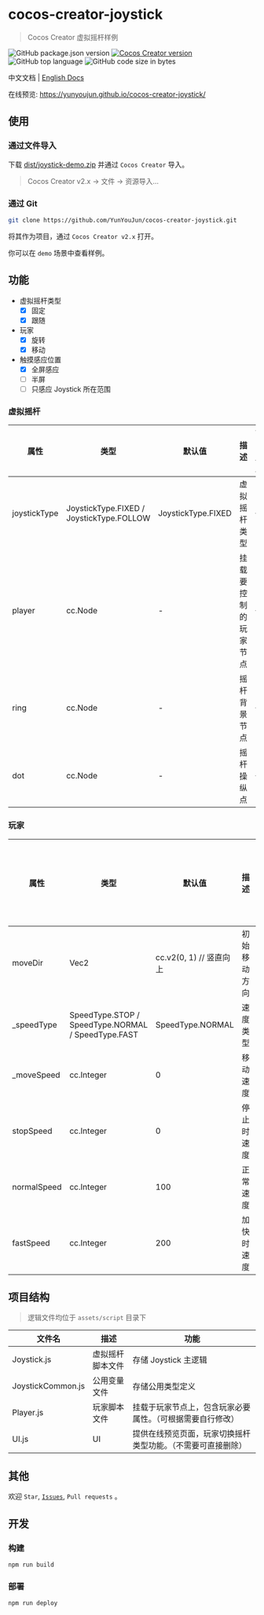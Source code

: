 # cocos-creator-joystick

> Cocos Creator 虚拟摇杆样例

![GitHub package.json version](https://img.shields.io/github/package-json/v/YunYouJun/cocos-creator-joystick.svg?style=social)
[![Cocos Creator version](https://img.shields.io/badge/Cocos_Creator-v2.x-blue.svg?style=social)](https://www.cocos.com/creator)
![GitHub top language](https://img.shields.io/github/languages/top/YunYouJun/cocos-creator-joystick.svg?style=social&logo=javascript)
![GitHub code size in bytes](https://img.shields.io/github/languages/code-size/YunYouJun/cocos-creator-joystick.svg?style=social&logo=visual-studio-code)

中文文档 | [English Docs](./README.en.md)

在线预览: <https://yunyoujun.github.io/cocos-creator-joystick/>

## 使用

### 通过文件导入

下载 [dist/joystick-demo.zip](https://raw.githubusercontent.com/YunYouJun/cocos-creator-joystick/master/dist/joystick-demo.zip) 并通过 `Cocos Creator` 导入。

> Cocos Creator v2.x -> 文件 -> 资源导入...

### 通过 Git

```sh
git clone https://github.com/YunYouJun/cocos-creator-joystick.git
```

将其作为项目，通过 `Cocos Creator v2.x` 打开。

你可以在 `demo` 场景中查看样例。

## 功能

- 虚拟摇杆类型
  - [x] 固定
  - [x] 跟随
- 玩家
  - [x] 旋转
  - [x] 移动
- 触摸感应位置
  - [x] 全屏感应
  - [ ] 半屏
  - [ ] 只感应 Joystick 所在范围

### 虚拟摇杆

| 属性 | 类型 | 默认值 | 描述 | 可自定义 |
| --- | --- | --- | --- | --- |
| joystickType | JoystickType.FIXED / JoystickType.FOLLOW | JoystickType.FIXED | 虚拟摇杆类型 | √ |
| player | cc.Node | - | 挂载要控制的玩家节点 | √ |
| ring | cc.Node | - | 摇杆背景节点 | √ |
| dot | cc.Node | - | 摇杆操纵点 | √ |

### 玩家

| 属性 | 类型 | 默认值 | 描述 | 由虚拟摇杆控制 | 可自定义 |
| --- | --- | --- | --- | --- | --- |
| moveDir | Vec2 | cc.v2(0, 1) // 竖直向上 | 初始移动方向 | √ | √ |
| _speedType | SpeedType.STOP / SpeedType.NORMAL / SpeedType.FAST | SpeedType.NORMAL | 速度类型 | √ | × |
| _moveSpeed | cc.Integer | 0 | 移动速度 | × | × |
| stopSpeed | cc.Integer | 0 | 停止时速度 | × | √ |
| normalSpeed | cc.Integer | 100 | 正常速度 | × | √ |
| fastSpeed | cc.Integer | 200 | 加快时速度 | × | √ |

## 项目结构

> 逻辑文件均位于 `assets/script` 目录下

| 文件名 | 描述 | 功能 |
| --- | --- | --- |
| Joystick.js | 虚拟摇杆脚本文件 | 存储 Joystick 主逻辑 |
| JoystickCommon.js | 公用变量文件 | 存储公用类型定义 |
| Player.js | 玩家脚本文件 | 挂载于玩家节点上，包含玩家必要属性。（可根据需要自行修改） |
| UI.js | UI | 提供在线预览页面，玩家切换摇杆类型功能。（不需要可直接删除） |

## 其他

欢迎 `Star`, [`Issues`](https://github.com/YunYouJun/cocos-creator-joystick/issues), `Pull requests` 。

## 开发

### 构建

```sh
npm run build
```

### 部署

```sh
npm run deploy
```
